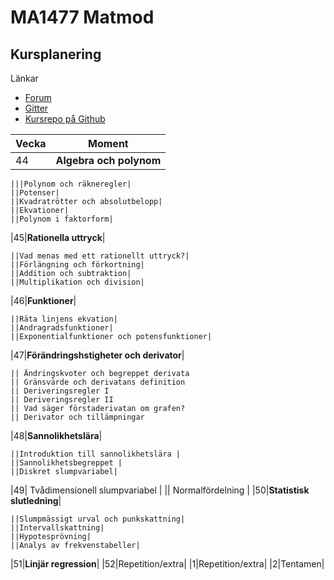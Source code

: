 # MA1477 Matmod

## Kursplanering

Länkar

    
* [Forum](https://dbwebb.se/forum/viewforum.php?f=72)
* [Gitter](https://gitter.im/dbwebb-se/matmod)
* [Kursrepo på Github](https://github.com/dbwebb-se/matmod)

|Vecka| Moment
|---|---|
|44|**Algebra och polynom**|

    |||Polynom och räkneregler|
    ||Potenser|
    ||Kvadratrötter och absolutbelopp|
    ||Ekvationer|
    ||Polynom i faktorform|
    
|45|**Rationella uttryck**|

    ||Vad menas med ett rationellt uttryck?|
    ||Förlängning och förkortning|
    ||Addition och subtraktion|
    ||Multiplikation och division|
    
|46|**Funktioner**|

    ||Räta linjens ekvation|
    ||Andragradsfunktioner|
    ||Exponentialfunktioner och potensfunktioner|
|47|**Förändringshstigheter och derivator**|

    || Ändringskvoter och begreppet derivata
    || Gränsvärde och derivatans definition
    || Deriveringsregler I
    || Deriveringsregler II
    || Vad säger förstaderivatan om grafen?
    || Derivator och tillämpningar
    
|48|**Sannolikhetslära**|

    ||Introduktion till sannolikhetslära |
    ||Sannolikhetsbegreppet |
    ||Diskret slumpvariabel|
    
|49| Tvådimensionell slumpvariabel |
    || Normalfördelning |
|50|**Statistisk slutledning**|

    ||Slumpmässigt urval och punkskattning|
    ||Intervallskattning|
    ||Hypotesprövning|
    ||Analys av frekvenstabeller|
|51|**Linjär regression**|
|52|Repetition/extra|
|1|Repetition/extra|
|2|Tentamen|


